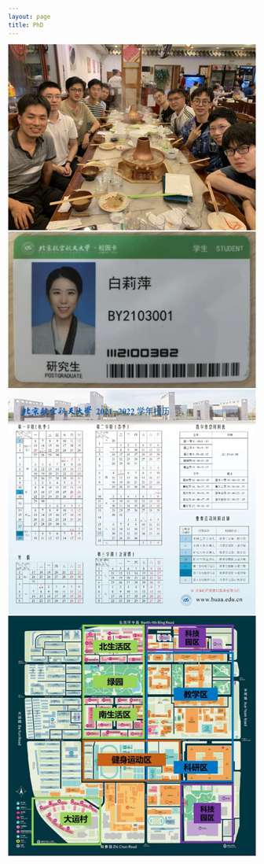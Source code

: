 ```yaml
---
layout: page
title: PhD
---
```


![1](/assets/img/zuhui.jpg)
![2](/assets/img/ID.jpg)
![3](/assets/img/2021-2022.jpg)
![3](/assets/img/campus.jpg)
